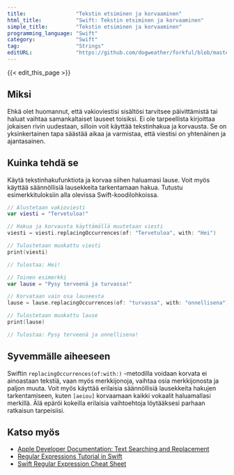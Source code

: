 ```yaml
---
title:                "Tekstin etsiminen ja korvaaminen"
html_title:           "Swift: Tekstin etsiminen ja korvaaminen"
simple_title:         "Tekstin etsiminen ja korvaaminen"
programming_language: "Swift"
category:             "Swift"
tag:                  "Strings"
editURL:              "https://github.com/dogweather/forkful/blob/master/content/fi/swift/searching-and-replacing-text.md"
---
```


{{< edit_this_page >}}

## Miksi

Ehkä olet huomannut, että vakioviestisi sisältösi tarvitsee päivittämistä tai haluat vaihtaa samankaltaiset lauseet toisiksi. Ei ole tarpeellista kirjoittaa jokaisen rivin uudestaan, silloin voit käyttää tekstinhakua ja korvausta. Se on yksinkertainen tapa säästää aikaa ja varmistaa, että viestisi on yhtenäinen ja ajantasainen.

## Kuinka tehdä se

Käytä tekstinhakufunktiota ja korvaa siihen haluamasi lause. Voit myös käyttää säännöllisiä lausekkeita tarkentamaan hakua. Tutustu esimerkkituloksiin alla olevissa Swift-koodilohkoissa.

```Swift
// Alustetaan vakioviesti
var viesti = "Tervetuloa!"

// Hakua ja korvausta käyttämällä muutetaan viesti
viesti = viesti.replacingOccurrences(of: "Tervetuloa", with: "Hei")

// Tulostetaan muokattu viesti
print(viesti)

// Tulostaa: Hei!
```

```Swift
// Toinen esimerkki
var lause = "Pysy terveenä ja turvassa!"

// Korvataan vain osa lauseesta
lause = lause.replacingOccurrences(of: "turvassa", with: "onnellisena")

// Tulostetaan muokattu lause
print(lause)

// Tulostaa: Pysy terveenä ja onnellisena!
```

## Syvemmälle aiheeseen

Swiftin `replacingOccurrences(of:with:)` -metodilla voidaan korvata ei ainoastaan tekstiä, vaan myös merkkijonoja, vaihtaa osia merkkijonosta ja paljon muuta. Voit myös käyttää erilaisia säännöllisiä lausekkeita hakujen tarkentamiseen, kuten `[aeiou]` korvaamaan kaikki vokaalit haluamallasi merkillä. Älä epäröi kokeilla erilaisia vaihtoehtoja löytääksesi parhaan ratkaisun tarpeisiisi.

## Katso myös

- [Apple Developer Documentation: Text Searching and Replacement](https://developer.apple.com/documentation/foundation/nsstring/1417171-replacingoccurrences)
- [Regular Expressions Tutorial in Swift](https://www.raywenderlich.com/86205/nsregularexpression-swift-tutorial)
- [Swift Regular Expression Cheat Sheet](https://www.swiftbysundell.com/posts/regular-expressions-in-swift)